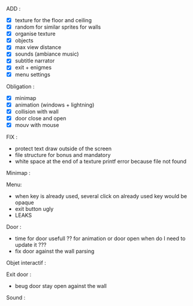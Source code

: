 ADD : 
- [X] texture for the floor and ceiling
- [X] random for similar sprites for walls
- [X] organise texture
- [X] objects
- [X] max view distance
- [X] sounds (ambiance music)
- [X] subtitle narrator
- [X] exit + enigmes
- [X] menu settings

Obligation :
- [x] minimap
- [x] animation (windows + lightning)
- [x] collision with wall
- [x] door close and open
- [x] mouv with mouse

FIX :
<!-- - parsing, when search len of map need to suppr whitespace at the end -->
<!-- - Need to read directory for animation -->
<!-- - stop parsing if not valid caracter on the map -->
<!-- - Check if multiple definition of a texture incompatible -->
<!-- - Segfault when no default sprites for symbol in map -->
<!-- - makefile -->
<!-- - security on exiting the map is broken -->
<!-- - object parsing -->
<!-- - floor is by default where player spawns -->
<!-- - quit if WIN_X or WIN_Y is <= 0 -->
<!-- - check texture obligatoire (NO, SO, WE, EA) -->
<!-- - collision with hit box -->
<!-- - increase wall height -->
<!-- - texture floor and ceiling beug -->
<!-- - animation for object -->
<!-- - open doors and instantly turn around would not open the door for player -->
<!-- - collision vibration when hit object -->
<!-- - si la duree des animation est de 0ms ?? -->
<!-- - on est dans le mur quand on ferme une porte de trop pres -->
<!-- - draw hand when window is too small segfault -->
- protect text draw outside of the screen
- file structure for bonus and mandatory
- white space at the end of a texture printf error because file not found

Minimap : 
<!-- - if screen is too small, do not draw minimap -->
<!-- - leaks -->

Menu:
- when key is already used, several click on already used key would be opaque
- exit button ugly
- LEAKS


Door :
<!-- - show when a door is open -->
<!-- - open with clic of the mouse -->
<!-- - texture door only print the half two time -->
<!-- - opti door open -->
<!-- - door parsing -->
<!-- - doors on side of map -->
- time for door usefull ?? for animation or door open when do I need to update it ???
- fix door against the wall parsing

Objet interactif :
<!-- - take objet on walk -->
<!-- -- take objet with click -->
<!-- -- change image printf if object wall to after -->
<!-- - draw image hand -->
<!-- - drop objet ->draw objet alone on the floor ->become object none wall -->
<!-- - check receptacle if correct change image for receptacle completed -->
<!-- - increase door exit loading bar -->
<!-- - bug for calcutating the distance to take on click or drop the object -->
<!-- - propect only one exit door -->
<!-- - fix can't take object on our case -->
<!-- - no random texture for the exit at the beginning and no animation -->
<!-- - if 0 receptacle door is lock PROBLEM -->

Exit door :
<!-- - desactive the mouv of the player -->
<!-- - stop the player -->
<!-- - mouv the player behind to door on the center of the cell with view angle on the door -->
<!-- - anim the door open with light -->
<!-- - walk under the door -->
<!-- - the end screen -->
- beug door stay open against the wall

Sound :
<!-- - play sound when walk on an object with already something in the hand -->
<!-- - ground lose sound if drop object on a case -->
<!-- - take an object while a narrator is played would skip the next narrator -->
<!-- - same for unlock door ... -->
<!-- - need check sound if receptacle or no to get the next texture -->
<!-- - music during the exit door ?? -->



